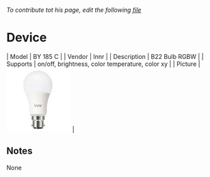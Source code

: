 
*To contribute tot his page, edit the following
[file](https://github.com/Koenkk/zigbee2mqtt.io/blob/master/docgen/device_page_notes.js)*

# Device

| Model | BY 185 C  |
| Vendor  | Innr  |
| Description | B22 Bulb RGBW |
| Supports | on/off, brightness, color temperature, color xy |
| Picture | ![../images/devices/BY-185-C.jpg](../images/devices/BY-185-C.jpg) |

## Notes

None
